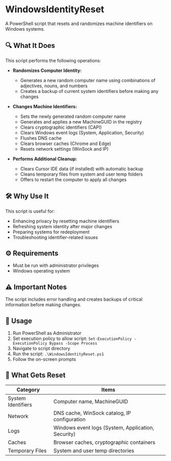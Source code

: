 # WindowsIdentityReset

A PowerShell script that resets and randomizes machine identifiers on Windows systems.

## 🔍 What It Does

This script performs the following operations:

- **Randomizes Computer Identity:**
  - Generates a new random computer name using combinations of adjectives, nouns, and numbers
  - Creates a backup of current system identifiers before making any changes

- **Changes Machine Identifiers:**
  - Sets the newly generated random computer name
  - Generates and applies a new MachineGUID in the registry
  - Clears cryptographic identifiers (CAPI)
  - Clears Windows event logs (System, Application, Security)
  - Flushes DNS cache
  - Clears browser caches (Chrome and Edge)
  - Resets network settings (WinSock and IP)

- **Performs Additional Cleanup:**
  - Clears Cursor IDE data (if installed) with automatic backup
  - Cleans temporary files from system and user temp folders
  - Offers to restart the computer to apply all changes

## 🛠️ Why Use It

This script is useful for:

- Enhancing privacy by resetting machine identifiers
- Refreshing system identity after major changes
- Preparing systems for redeployment
- Troubleshooting identifier-related issues

## ⚙️ Requirements

- Must be run with administrator privileges
- Windows operating system

## ⚠️ Important Notes

The script includes error handling and creates backups of critical information before making changes.

## 🚀 Usage

1. Run PowerShell as Administrator
2. Set execution policy to allow script: `Set-ExecutionPolicy -ExecutionPolicy Bypass -Scope Process`
3. Navigate to script directory
4. Run the script: `.\WindowsIdentityReset.ps1`
5. Follow the on-screen prompts

## 🔄 What Gets Reset

| Category | Items |
|----------|-------|
| System Identifiers | Computer name, MachineGUID |
| Network | DNS cache, WinSock catalog, IP configuration |
| Logs | Windows event logs (System, Application, Security) |
| Caches | Browser caches, cryptographic containers |
| Temporary Files | System and user temp directories | 
